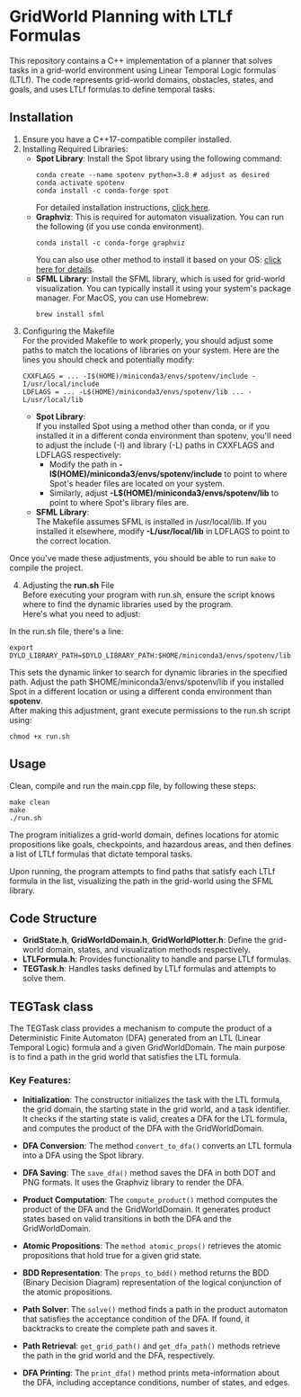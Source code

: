 # GridWorld Planning with LTLf Formulas
This repository contains a C++ implementation of a planner that solves tasks in a grid-world environment using Linear Temporal Logic formulas (LTLf). The code represents grid-world domains, obstacles, states, and goals, and uses LTLf formulas to define temporal tasks.
## Installation
1. Ensure you have a C++17-compatible compiler installed.
2. Installing Required Libraries:
   * **Spot Library**: Install the Spot library using the following command:
     ```
     conda create --name spotenv python=3.8 # adjust as desired
     conda activate spotenv
     conda install -c conda-forge spot
     ```
     For detailed installation instructions, [click here](https://spot.lre.epita.fr/install.html).
   * **Graphviz**: This is required for automaton visualization. You can run the following (if you use conda environment).
     ```
     conda install -c conda-forge graphviz
     ```
     You can also use other method to install it based on your OS: [click here for details](https://graphviz.org/download/).
   * **SFML Library**: Install the SFML library, which is used for grid-world visualization. You can typically install it using your system's package manager.
     For MacOS, you can use Homebrew:
     ```
     brew install sfml
     ```
3. Configuring the Makefile\
   For the provided Makefile to work properly, you should adjust some paths to match the locations of libraries on your system. Here are the lines you should check and potentially modify:
   ```
   CXXFLAGS = ... -I$(HOME)/miniconda3/envs/spotenv/include -I/usr/local/include
   LDFLAGS = ... -L$(HOME)/miniconda3/envs/spotenv/lib ... -L/usr/local/lib
   ```
   * **Spot Library**:\
      If you installed Spot using a method other than conda, or if you installed it in a different conda environment than spotenv, you'll need to adjust the include (-I) and library (-L) paths in CXXFLAGS and LDFLAGS respectively:
     * Modify the path in **-I$(HOME)/miniconda3/envs/spotenv/include** to point to where Spot's header files are located on your system.
     * Similarly, adjust **-L$(HOME)/miniconda3/envs/spotenv/lib** to point to where Spot's library files are.
   * **SFML Library**:\
     The Makefile assumes SFML is installed in /usr/local/lib. If you installed it elsewhere, modify **-L/usr/local/lib** in LDFLAGS to point to the correct location.

Once you've made these adjustments, you should be able to run ```make``` to compile the project.

4. Adjusting the **run.sh** File\
Before executing your program with run.sh, ensure the script knows where to find the dynamic libraries used by the program.\
Here's what you need to adjust:

In the run.sh file, there's a line:
```
export DYLD_LIBRARY_PATH=$DYLD_LIBRARY_PATH:$HOME/miniconda3/envs/spotenv/lib
```
This sets the dynamic linker to search for dynamic libraries in the specified path. Adjust the path $HOME/miniconda3/envs/spotenv/lib if you installed Spot in a different location or using a different conda environment than **spotenv**.\
After making this adjustment, grant execute permissions to the run.sh script using:
```
chmod +x run.sh
```

## Usage
Clean, compile and run the main.cpp file, by following these steps:
```
make clean
make
./run.sh
```
The program initializes a grid-world domain, defines locations for atomic propositions like goals, checkpoints, and hazardous areas, and then defines a list of LTLf formulas that dictate temporal tasks.

Upon running, the program attempts to find paths that satisfy each LTLf formula in the list, visualizing the path in the grid-world using the SFML library.

## Code Structure

* **GridState.h**, **GridWorldDomain.h**, **GridWorldPlotter.h**: Define the grid-world domain, states, and visualization methods respectively.
* **LTLFormula.h**: Provides functionality to handle and parse LTLf formulas.
* **TEGTask.h**: Handles tasks defined by LTLf formulas and attempts to solve them.

## TEGTask class

The TEGTask class provides a mechanism to compute the product of a Deterministic Finite Automaton (DFA) generated from an LTL (Linear Temporal Logic) formula and a given GridWorldDomain. The main purpose is to find a path in the grid world that satisfies the LTL formula.

### Key Features:
* **Initialization**: The constructor initializes the task with the LTL formula, the grid domain, the starting state in the grid world, and a task identifier. It checks if the starting state is valid, creates a DFA for the LTL formula, and computes the product of the DFA with the GridWorldDomain.

* **DFA Conversion**: The method ```convert_to_dfa()``` converts an LTL formula into a DFA using the Spot library.

* **DFA Saving**: The ```save_dfa()``` method saves the DFA in both DOT and PNG formats. It uses the Graphviz library to render the DFA.

* **Product Computation**: The ```compute_product()``` method computes the product of the DFA and the GridWorldDomain. It generates product states based on valid transitions in both the DFA and the GridWorldDomain.
  
* **Atomic Propositions**: The ```method atomic_props()``` retrieves the atomic propositions that hold true for a given grid state.

* **BDD Representation**: The ```props_to_bdd()``` method returns the BDD (Binary Decision Diagram) representation of the logical conjunction of the atomic propositions.

* **Path Solver**: The ```solve()``` method finds a path in the product automaton that satisfies the acceptance condition of the DFA. If found, it backtracks to create the complete path and saves it.

* **Path Retrieval**: ```get_grid_path()``` and ```get_dfa_path()``` methods retrieve the path in the grid world and the DFA, respectively.

* **DFA Printing**: The ```print_dfa()``` method prints meta-information about the DFA, including acceptance conditions, number of states, and edges.

